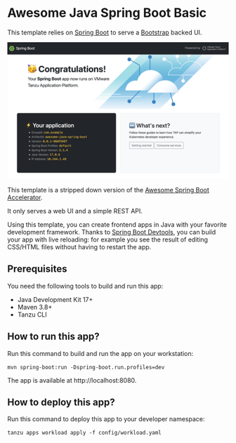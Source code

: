 # Awesome Java Spring Boot Basic

This template relies on [Spring Boot](https://spring.io/projects/spring-boot)
to serve a [Bootstrap](https://getbootstrap.com/) backed UI.

![Screenshot of the application](app.png)

This template is a stripped down version of the
[Awesome Spring Boot Accelerator](https://github.com/alexandreroman/awesome-tap-accelerators/tree/main/java-spring-boot).

It only serves a web UI and a simple REST API.

Using this template, you can create frontend apps in Java with
your favorite development framework.
Thanks to [Spring Boot Devtools](https://docs.spring.io/spring-boot/docs/current/reference/html/using.html#using.devtools),
you can build your app with live reloading: for example you see the result of editing
CSS/HTML files without having to restart the app.

## Prerequisites

You need the following tools to build and run this app:

- Java Development Kit 17+
- Maven 3.8+
- Tanzu CLI

## How to run this app?

Run this command to build and run the app on your workstation:

```shell
mvn spring-boot:run -Dspring-boot.run.profiles=dev
```

The app is available at http://localhost:8080.

## How to deploy this app?

Run this command to deploy this app to your developer namespace:

```shell
tanzu apps workload apply -f config/workload.yaml
```
